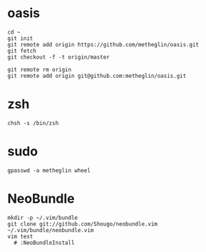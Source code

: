 # oasis

```
cd ~
git init
git remote add origin https://github.com/metheglin/oasis.git
git fetch
git checkout -f -t origin/master

git remote rm origin
git remote add origin git@github.com:metheglin/oasis.git
```

# zsh

```
chsh -s /bin/zsh
```

# sudo

```
gpasswd -a metheglin wheel
```

# NeoBundle

```
mkdir -p ~/.vim/bundle
git clone git://github.com/Shougo/neobundle.vim ~/.vim/bundle/neobundle.vim
vim test
  # :NeoBundleInstall
```
